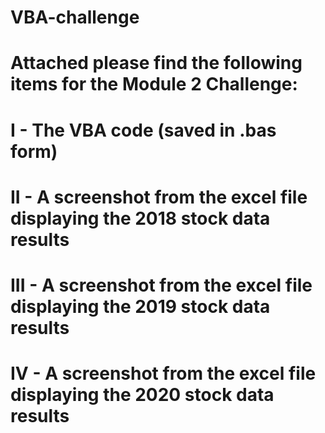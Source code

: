 # VBA-challenge

# Attached please find the following items for the Module 2 Challenge:
  # I - The VBA code (saved in .bas form)
  # II -   A screenshot from the excel file displaying the 2018 stock data results
  # III -  A screenshot from the excel file displaying the 2019 stock data results
  # IV -   A screenshot from the excel file displaying the 2020 stock data results
